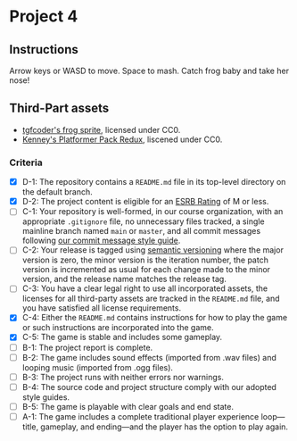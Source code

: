 # Project 4

## Instructions
Arrow keys or WASD to move. Space to mash. Catch frog baby and take her nose!

## Third-Part assets
- [tgfcoder's frog sprite](https://opengameart.org/content/frog-player-spritesheets), licensed under CC0.
- [Kenney's Platformer Pack Redux](https://www.kenney.nl/assets/platformer-pack-redux), liscened under CC0.

### Criteria
- [x] D-1: The repository contains a <code>README.md</code> file in its top-level directory on the default branch.
- [x] D-2: The project content is eligible for an <a href="https://www.esrb.org/ratings-guide/">ESRB Rating</a> of M or less.
- [ ] C-1: Your repository is well-formed, in our course organization, with an appropriate <code>.gitignore</code> file, no unnecessary files tracked, a single mainline branch named <code>main</code> or <code>master</code>, and all commit messages following <a href="https://cbea.ms/git-commit/">our commit message style guide</a>.
- [ ] C-2: Your release is tagged using <a href="https://semver.org/">semantic versioning</a> where the major version is zero, the minor version is the iteration number, the patch version is incremented as usual for each change made to the minor version, and the release name matches the release tag.
- [ ] C-3: You have a clear legal right to use all incorporated assets, the licenses for all third-party assets are tracked in the <code>README.md</code> file, and you have satisfied all license requirements.
- [x] C-4: Either the <code>README.md</code> contains instructions for how to play the game or such instructions are incorporated into the game.
- [x] C-5: The game is stable and includes some gameplay.
- [ ] B-1: The project report is complete.
- [ ] B-2: The game includes sound effects (imported from .wav files) and looping music (imported from .ogg files).
- [ ] B-3: The project runs with neither errors nor warnings.
- [ ] B-4: The source code and project structure comply with our adopted style guides.
- [ ] B-5: The game is playable with clear goals and end state.
- [ ] A-1: The game includes a complete traditional player experience loop&mdash;title, gameplay, and ending&mdash;and the player has the option to play again.
